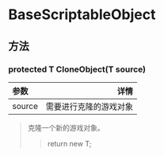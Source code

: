 # BaseScriptableObject

## 方法
### protected T CloneObject<T>(T source)
|参数|详情|
|:---|----:|
|source|需要进行克隆的游戏对象|
> 克隆一个新的游戏对象。
> > return new T;